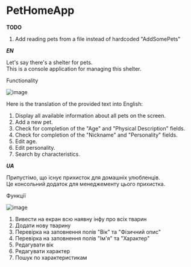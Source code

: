 # PetHomeApp

<b>TODO</b>
1) Add reading pets from a file instead of hardcoded "AddSomePets"

<em><b>EN</b></em>

Let's say there's a shelter for pets.<br>
This is a console application for managing this shelter.

Functionality

![image](https://github.com/polar1s505/PetHomeApp/assets/39673584/5aa04a94-871e-46f3-9ea0-043d464aa303)

Here is the translation of the provided text into English:

1) Display all available information about all pets on the screen.
2) Add a new pet.
3) Check for completion of the "Age" and "Physical Description" fields.
4) Check for completion of the "Nickname" and "Personality" fields.
5) Edit age.
6) Edit personality.
7) Search by characteristics.

<em><b>UA</b></em>

Припустімо, що існує прихисток для домашніх улюбленців.<br>
Це консольний додаток для менеджементу цього прихистка.

Функції

![image](https://github.com/polar1s505/PetHomeApp/assets/39673584/5aa04a94-871e-46f3-9ea0-043d464aa303)

1) Вивести на екран всю наявну інфу про всіх тварин
2) Додати нову тварину
3) Перевірка на заповнення полів "Вік" та "Фізичний опис"
4) Перевірка на заповнення полів "Ім'я" та "Характер"
5) Редагувати вік
6) Редагувати характер
7) Пошук по характеристикам
